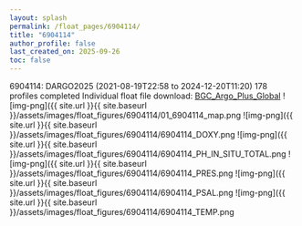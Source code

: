 ```yaml
---
layout: splash
permalink: /float_pages/6904114/
title: "6904114"
author_profile: false
last_created_on: 2025-09-26
toc: false
---
```

 
6904114: DARGO2025 (2021-08-19T22:58 to 2024-12-20T11:20)
178 profiles completed
Individual float file download: [BGC_Argo_Plus_Global](https://ftp.soest.hawaii.edu/bgc_argo_plus/Individual_Floats/outliers_removed/6904114_Sprof_processed.nc)
![img-png]({{ site.url }}{{ site.baseurl }}/assets/images/float_figures/6904114/01_6904114_map.png
![img-png]({{ site.url }}{{ site.baseurl }}/assets/images/float_figures/6904114/6904114_DOXY.png
![img-png]({{ site.url }}{{ site.baseurl }}/assets/images/float_figures/6904114/6904114_PH_IN_SITU_TOTAL.png
![img-png]({{ site.url }}{{ site.baseurl }}/assets/images/float_figures/6904114/6904114_PRES.png
![img-png]({{ site.url }}{{ site.baseurl }}/assets/images/float_figures/6904114/6904114_PSAL.png
![img-png]({{ site.url }}{{ site.baseurl }}/assets/images/float_figures/6904114/6904114_TEMP.png
